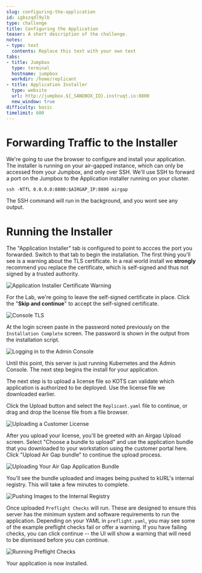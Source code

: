 ```yaml
---
slug: configuring-the-application
id: igbszqdl9ylb
type: challenge
title: Configuring the Application
teaser: A short description of the challenge.
notes:
- type: text
  contents: Replace this text with your own text
tabs:
- title: Jumpbox
  type: terminal
  hostname: jumpbox
  workdir: /home/replicant
- title: Application Installer
  type: website
  url: http://jumpbox.${_SANDBOX_ID}.instruqt.io:8800
  new_window: true
difficulty: basic
timelimit: 600
---
```


Forwarding Traffic to the Installer
===================================

We're going to use the browser to configure and install your application.
The installer is running on your air-gapped instance, which can only be
accessed from your Jumpbox, and only over SSH. We'll use SSH to forward
a port on the Jumpbox to the Application installer running on your
cluster.

```
ssh -NTfL 0.0.0.0:8800:$AIRGAP_IP:8800 airgap
```

The SSH command will run in the background, and you wont see any output.

Running the Installer
=====================

The "Application Installer" tab is configured to point to accces the
port you forwarded. Switch to that tab to begin the installation. The
first thing you'll see is a warning about the TLS certificate. In a real
world install we **strongly** recommend you replace the certificate,
which is self-signed and thus not signed by a trusted authority.

![Application Installer Certificate Warning](assets/kots-tls-warning.png)

For the Lab, we're going to leave the self-signed certificate in place.
Click the "**Skip and continue**" to accept the self-signed certificate.

![Console TLS](assets/admin-console-tls.png)

At the login screen paste in the password noted previously on the
`Installation Complete` screen. The password is shown in the output from
the installation script.

![Logging in to the Admin Console](assets/admin-console-login.png)

Until this point, this server is just running Kubernetes and the Admin
Console. The next step begins the install for your application.

The next step is to upload a license file so KOTS can validate which
application is authorized to be deployed. Use the license file we
downloaded earlier.

Click the Upload button and select the `Replicant.yaml` file to continue,
or drag and drop the license file from a file browser.

![Uploading a Customer License](assets/upload-license.png)

After you upload your license, you'll be greeted with an Airgap Upload
screen. Select "Choose a bundle to upload" and use the application bundle
that you downloaded to your workstation using the customer portal here.
Click "Upload Air Gap bundle" to continue the upload process.

![Uploading Your Air Gap Application Bundle](assets/airgap-upload.png)

You'll see the bundle uploaded and images being pushed to kURL's internal
registry. This will take a few minutes to complete.

![Pushing Images to the Internal Registry](assets/airgap-push.png)

Once uploaded `Preflight Checks` will run. These are designed to ensure
this server has the minimum system and software requirements to run the
application. Depending on your YAML in `preflight.yaml`, you may see some
of the example preflight checks fail or offer a warning. If you have
failing checks, you can click continue -- the UI will show a warning that
will need to be dismissed before you can continue.

![Running Preflight Checks](assets/airgap-preflight.png)

Your application is now installed.
